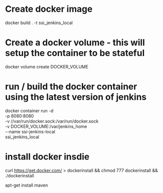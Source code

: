 # Create docker image
docker build . -t ssi_jenkins_local

# Create a docker volume - this will setup the container to be stateful 
docker volume create DOCKER_VOLUME

# run / build the docker container using the latest version of jenkins
docker container run -d \
    -p 8080:8080 \
    -v //var/run/docker.sock:/var/run/docker.sock \
    -v DOCKER_VOLUME:/var/jenkins_home \
    --name ssi-jenkins-local \
    ssi_jenkins_local

# install docker insdie
curl https://get.docker.com/ > dockerinstall && chmod 777 dockerinstall && ./dockerinstall

apt-get install maven
